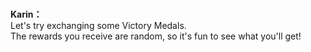 # 

  
**Karin：**  
Let's try exchanging some Victory Medals.  
The rewards you receive are random, so it's fun to see what you'll get!  
